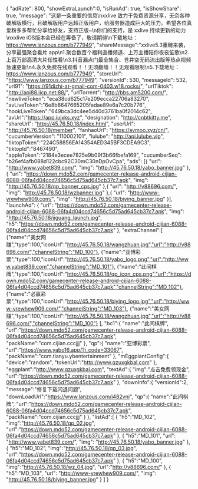 {
        "adRate": 800,
        "showExtraLaunch":0,
        "isRunAd": true,
        "isShowShare": true,
        "message": "这是一条重要的信息\nxxlive 致力于免费资源分享，无奈各种破解版横行，且破解版用户远超正版用户，给服务器造成巨大的压力。希望各位真爱粉多多帮忙分享给好友，支持正版~\n你们的支持，是 xxlive 持续更新的动力\nxxlive iOS版本会已经在筹备了，敬请期待\n下载地址：https://www.lanzous.com/b777949",
        "shareMessage":"xxlive5.3重磅来袭，分享最强聚合看片 app\n1.聚合数百个福利直播频道、上万主播陪你夜夜笙歌\n2.上百万部高清大片任性看\n3.抖音漏点门最全集合、苍井空无码流出版等热点视频急速更新\n4.永久免费在线观看！！无须翻墙！！无观看限制\n5.下载地址：https://www.lanzous.com/b777949",
        "storeUrl": "https://www.lanzous.com/b777949",
        "versionId": 530,
        "messageId": 532,
        "url91": "https://91dizhi-at-gmail-com-0403.w18.rocks/",
        "urlTiktok": "http://api88.iicp.net:88/",
        "urlTorrent": "http://bbs.am5200.com/",
        "newliveToken": "eca38cd625c17e209ecca22706a83270",
        "avLiveToken":"6e8b8647665205fadae89e6a7c20b776",
        "hookLiveToken":"649bca3dc4ee5d40d3761ba0f2014c62",
	"avUrl":"https://app.iujxks.xyz",
        "designation": "http://cnbtkitty.me",
        "shareUrl": "http://45.76.50.18/index.html",
        "userUrl": "http://45.76.50.18/member",
        "fanhaoUrl": "https://avmoo.xyz/cn/",
        "cucumberVersion": "110002101",
        "lulube": "http://api.lulube.vip",
	"tiktopToken":"224C58856EA14354AED345BF3CDEA9C3",
	"tiktopId":"8467490",
	"appleToken":"2184e3ecee7825e9b09f3b66fbefa169",
        "cucumberSeq": "b26ef4afb088d122cbc92C30mC30nDpOvCpa",
        "ads": [{
        "url": "http://www.yabet839.com/",
        "img": "http://45.76.50.18/yabo_banner.jpg"
        },{
        "url": "https://down.mdo52.com/gamecenter-release-android-cijian-6088-06fa4d04ccd74656c5d75ad645cb37c7.apk",
        "img": "http://45.76.50.18/qp_banner_cps.jpg"
        },{ 
	    "url": "http://v88696.com/",
	    "img": "http://45.76.50.18/wzbanner.jpg"
	    },{
        "url": "http://www-yrewhew909.com/",
        "img": "http://45.76.50.18/biying_banner.jpg"
        }],
        "launchAd": {
        "url": "https://down.mdo52.com/gamecenter-release-android-cijian-6088-06fa4d04ccd74656c5d75ad645cb37c7.apk",
        "img": "http://45.76.50.18/jiguang_launch.jpg",
	"h5":"https://down.mdo52.com/gamecenter-release-android-cijian-6088-06fa4d04ccd74656c5d75ad645cb37c7.apk"
        },
        "extraChannel":[
        {"name":"美女网赚","type":100,"iconUrl":"http://45.76.50.18/wangzhuan.jpg","url":"http://v88696.com/","channelString":"MD_100"},
        {"name":"亚博彩票","type":100,"iconUrl":"http://45.76.50.18/yabo_logo.png","url":"http://www.yabet839.com","channelString":"MD_101"},
        {"name":"此间棋牌","type":100,"iconUrl":"http://45.76.50.18/qp_icon_cps.png","url":"https://down.mdo52.com/gamecenter-release-android-cijian-6088-06fa4d04ccd74656c5d75ad645cb37c7.apk","channelString":"MD_102"},
        {"name":"必赢彩票","type":100,"iconUrl":"http://45.76.50.18/biying_logo.jpg","url":"http://www-yrewhew909.com/","channelString":"MD_103"},
	{"name":"美女网赚","type":100,"iconUrl":"http://45.76.50.18/wangzhuan.jpg","url":"http://v88696.com/","channelString":"MD_100"}
        ],
        "bc1":{
        "name":"此间棋牌",
        "url":"https://down.mdo52.com/gamecenter-release-android-cijian-6088-06fa4d04ccd74656c5d75ad645cb37c7.apk",
        "packName":"com.cijian.cccjjj"
        },
	"qp":{
        "name":"亚博彩票",
        "url":"https://www.yabo16.app/?i_code=33067",
        "packName":"com.tianyu.ybentertainment"
        },
    "mEggplantConfig":{
        "device":"random",
        "tokenUrl":"http://www.qzuxgkbal.com"
    },
    "eggplant":"http://www.qzuxgkbal.com",
    "textAd":{
        "img":"点击免费领现金",
        "url":"https://down.mdo52.com/gamecenter-release-android-cijian-6088-06fa4d04ccd74656c5d75ad645cb37c7.apk"
    },
    "downInfo":{
	"versionId":2,
	"message":"修复下载闪退问题",
	"downLoadUrl":"https://www.lanzous.com/i482vni",
	"qp":{
        	"name":"此间棋牌",
        	"url":"https://down.mdo52.com/gamecenter-release-android-cijian-6088-06fa4d04ccd74656c5d75ad645cb37c7.apk",
        	"packName":"com.cijian.cccjjj"
        }
    },
    "listAd":[
	{
	"h5":"MD_102",
        "img":"http://45.76.50.18/qp_02.jpg",
        "url":"https://down.mdo52.com/gamecenter-release-android-cijian-6088-06fa4d04ccd74656c5d75ad645cb37c7.apk"
	},
        {
        "h5":"MD_101",
        "url": "http://www.yabet839.com/",
        "img": "http://45.76.50.18/yabo_banner.jpg"
        },
	{
	"h5":"MD_102",
        "img":"http://45.76.50.18/qp_03.jpg",
        "url":"https://down.mdo52.com/gamecenter-release-android-cijian-6088-06fa4d04ccd74656c5d75ad645cb37c7.apk"
	},
	{
	"h5":"MD_100",
        "img":"http://45.76.50.18/wz_04.jpg",
        "url":"http://v88696.com/"
	},
        {
        "h5":"MD_103",
        "url": "http://www-yrewhew909.com/",
        "img": "http://45.76.50.18/biying_banner.jpg"
        }
    ]
}
